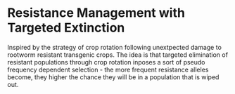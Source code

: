 # Resistance Management with Targeted Extinction
Inspired by the strategy of crop rotation following unextpected damage to rootworm resistant transgenic crops. The idea is that targeted elimination of resistant populations through crop rotation inposes a sort of pseudo frequency dependent selection - the more frequent resistance alleles become, they higher the chance they will be in a population that is wiped out.
